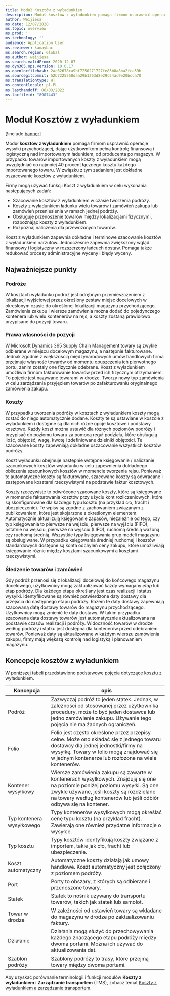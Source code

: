 ```yaml
---
title: Moduł Kosztów z wyładunkiem
description: Moduł kosztów z wyładunkiem pomaga firmom usprawnić operacje wysyłki przychodzącej, dając użytkownikom pełną kontrolę finansową i logistyczną nad importowanym ładunkiem, od producenta po magazyn.
author: Weijiesa
ms.date: 12/07/2020
ms.topic: overview
ms.prod: ''
ms.technology: ''
audience: Application User
ms.reviewer: kamaybac
ms.search.region: Global
ms.author: weijiesa
ms.search.validFrom: 2020-12-07
ms.dyn365.ops.version: 10.0.17
ms.openlocfilehash: 2ac62678ca9bf7250271727fe83b8a8ba2fca59b
ms.sourcegitcommit: 52b7225350daa29b1263d8e29c54ac9e20bcca70
ms.translationtype: HT
ms.contentlocale: pl-PL
ms.lasthandoff: 06/03/2022
ms.locfileid: "8907443"
---
```

# <a name="landed-cost-module"></a>Moduł Kosztów z wyładunkiem

[!include [banner](../../includes/banner.md)]

Moduł **kosztów z wyładunkiem** pomaga firmom usprawnić operacje wysyłki przychodzącej, dając użytkownikom pełną kontrolę finansową i logistyczną nad importowanym ładunkiem, od producenta po magazyn. W przypadku towarów importowanych koszty z wyładunkiem mogą uwzględniać co najmniej 40 procent łącznego kosztu każdego importowanego towaru. W związku z tym zadaniem jest dokładne oszacowanie kosztów z wyładunkiem.

Firmy mogą używać funkcji Koszt z wyładunkiem w celu wykonania następujących zadań:

- Szacowanie kosztów z wyładunkiem w czasie tworzenia podróży.
- Koszty z wyładunkiem ładunku wielu towarów i zamówień zakupu lub zamówień przeniesienia w ramach jednej podróży.
- Obsługuje przenoszenie towarów między lokalizacjami fizycznymi, rozpoznając koszty z wyładunkiem.
- Rozpoznaj naliczenia dla przewożonych towarów.

Koszt z wyładunkiem zapewnia dokładne i terminowe szacowanie kosztów z wyładunkiem narzutów. Jednocześnie zapewnia zwiększony wgląd finansowy i logistyczny w rozszerzony łańcuch dostaw. Pomaga także redukować procesy administracyjne wyceny i błędy wyceny.

## <a name="highlights"></a>Najważniejsze punkty

### <a name="voyages"></a>Podróże

W kosztach wyładunku podróż jest odrębnym przemieszczeniem z lokalizacji wyjściowej przez określony zestaw miejsc docelowych w określonym czasie do określonej lokalizacji magazynu przychodzącego. Zamówienia zakupu i wiersze zamówienia można dodać do pojedynczego kontenera lub wielu kontenerów na rejs, a koszty zostaną prawidłowo przypisane do pozycji towaru. 

### <a name="item-ownership"></a>Prawa własności do pozycji

W Microsoft Dynamics 365 Supply Chain Management towary są zwykle odbierane w miejscu docelowym magazynu, a następnie fakturowane. Jednak zgodnie z większością międzynarodowych umów handlowych firma przejmuje własność towarów od momentu opuszczenia ich pierwotnego portu, zanim zostały one fizycznie odebrane. Koszt z wyładunkiem umożliwia firmom fakturowanie towarów przed ich fizycznym otrzymaniem. To pojęcie jest nazywane towarami w drodze. Tworzy nowy typ zamówienia w celu zarządzania przyjęciem towarów po zafakturowaniu oryginalnego zamówienia zakupu.

### <a name="costs"></a>Koszty

W przypadku tworzenia podróży w kosztach z wyładunkiem koszty mogą zostać do niego automatycznie dodane. Koszty te są ustawiane w koszcie z wyładunkiem i dostępne są dla nich różne opcje kosztowe i podstawy kosztowe. Każdy koszt można ustawić dla różnych poziomów podróży i przypisać do poziomu towaru za pomocą reguł podziału, które obsługują ilość, objętość, wagę, kwotę i zdefiniowane dzielniki objętości. Te szacowane koszty zapewniają dokładne oszacowanie wszystkich kosztów podróży.

Koszt wyładunku obejmuje następnie wstępne księgowanie / naliczanie szacunkowych kosztów wyładunku w celu zapewnienia dokładnego obliczenia szacunkowych kosztów w momencie tworzenia rejsu. Ponieważ te automatyczne koszty są fakturowane, szacowane koszty są odwracane i zastępowane kosztami rzeczywistymi na podstawie faktur kosztowych.

Koszty rzeczywiste to odwrócone szacowane koszty, które są księgowane w momencie fakturowania kosztów przy użyciu kont rozliczeniowych, które są skonfigurowane dla każdego typu kosztu (na przykład cło, fracht i ubezpieczenie). Te wpisy są zgodne z zachowaniem związanym z publikowaniem, które jest skojarzone z określonym elementem. Automatycznie aktualizują księgowanie zapasów, niezależnie od tego, czy typ księgowania to pierwsze na wejściu, pierwsze na wyjściu (FIFO), ostatnie na wejściu, pierwsze na wyjściu (LIFO), ruchomą średnią ważoną czy ruchomą średnią. Wszystkie typy księgowania grup modeli magazynu są obsługiwane. W przypadku księgowania średniej ruchomej i kosztów standardowych dostępne są konta odchyleń ceny zakupu, które umożliwiają księgowanie różnic między kosztami szacunkowymi a kosztami rzeczywistymi.

### <a name="item-and-order-tracking"></a>Śledzenie towarów i zamówień

Gdy podróż przenosi się z lokalizacji docelowej do końcowego magazynu docelowego, użytkownicy mogą zaktualizować każdy wymagany *etap* lub etap podróży. Dla każdego etapu określany jest czas realizacji i status wysyłki. Identyfikowane są również potwierdzone daty dostawy dla przejścia do następnego etapu podróży. Razem te daty dostawy zapewniają szacowaną datę dostawy towarów do magazynu przychodzącego. Użytkownicy mogą zmienić te daty dostawy. W takim przypadku szacowana data dostawy towarów jest automatycznie aktualizowana na podstawie czasów realizacji i podróży. Widoczność towarów w drodze według podróży i statku jest dostępna dla kontenerów przed odebraniem towarów. Ponieważ daty są aktualizowane w każdym wierszu zamówienia zakupu, firmy mają większą kontrolę nad logistyką i planowaniem magazynu.

## <a name="landed-cost-concepts"></a>Koncepcje kosztów z wyładunkiem

W poniższej tabeli przedstawiono podstawowe pojęcia dotyczące kosztu z wyładunkiem.

| Koncepcja | opis |
|---|---|
| Podróż | Zazwyczaj podróż to jeden statek. Jednak, w zależności od stosowanej przez użytkownika procedury, może to być jeden dostawca lub jedno zamówienie zakupu. Używanie tego pojęcia nie ma żadnych ograniczeń. |
| Folio | Folio jest często określone przez przepisy celne. Może ono składać się z jednego towaru dostawcy dla jednej jednostki/firmy na wysyłkę. Towary w folio mogą znajdować się w jednym kontenerze lub rozłożone na wiele kontenerów. |
| Kontener wysyłkowy | Wiersze zamówienia zakupu są zawarte w kontenerach wysyłkowych. Znajdują się one na poziomie poniżej poziomu wysyłki. Są one zwykle używane, jeśli koszty są rozdzielane na towary według kontenerów lub jeśli odbiór odbywa się na kontener. |
| Typ kontenera wysyłkowego | Typy kontenerów wysyłkowych mogą określać cenę typu kosztu (na przykład fracht). Zawierają one również przydatne informacje o wysyłce. |
| Typ kosztu | Typy kosztów identyfikują koszty związane z importem, takie jak cło, fracht lub ubezpieczenie. |
| Koszt automatyczny | Automatyczne koszty działają jak umowy handlowe. Koszt automatyczny jest połączony z poziomem podróży. |
| Port | Porty to obszary, z których są odbierane i przenoszone towary. |
| Statek | Statek to nośnik używany do transportu towarów, takich jak statek lub samolot. |
| Towar w drodze | W zależności od ustawień towary są wkładane do magazynu w drodze po zaktualizowaniu faktury. |
| Działanie | Działania mogą służyć do przechowywania każdego znaczącego etapu podróży między dwoma portami. Można ich używać do aktualizowania dat. |
| Szablon podróży | Szablony podróży to trasy, które przejmą towary między dwoma portami. |

Aby uzyskać porównanie terminologii i funkcji modułów **Koszty z wyładunkiem** i **Zarządzanie transportem** (TMS), zobacz temat [Koszty z wyładunkiem a zarządzanie transportem](landed-cost-vs-tms.md).

